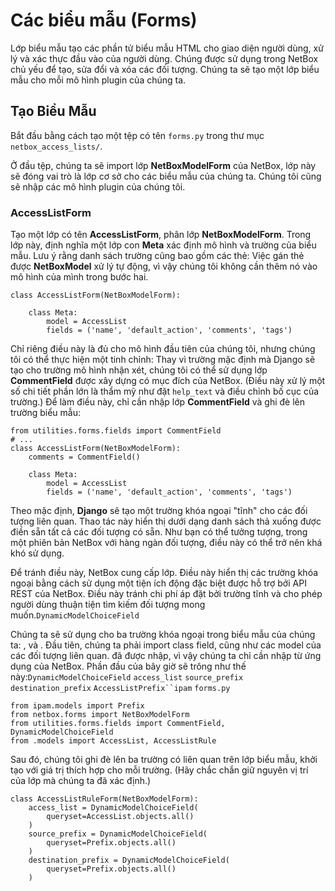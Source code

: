 # Các biểu mẫu (Forms)
Lớp biểu mẫu tạo các phần tử biểu mẫu HTML cho giao diện người dùng, xử lý và xác thực đầu vào của người dùng. Chúng được sử dụng trong NetBox chủ yếu để tạo, sửa đổi và xóa các đối tượng. Chúng ta sẽ tạo một lớp biểu mẫu cho mỗi mô hình plugin của chúng ta.

## Tạo Biểu Mẫu
Bắt đầu bằng cách tạo một tệp có tên `forms.py` trong thư mục `netbox_access_lists/`.

Ở đầu tệp, chúng ta sẽ import lớp **NetBoxModelForm** của NetBox, lớp này sẽ đóng vai trò là lớp cơ sở cho các biểu mẫu của chúng ta. Chúng tôi cũng sẽ nhập các mô hình plugin của chúng tôi.

### AccessListForm
Tạo một lớp có tên **AccessListForm**, phân lớp **NetBoxModelForm**. Trong lớp này, định nghĩa một lớp con **Meta** xác định mô hình và trường của biểu mẫu. Lưu ý rằng danh sách trường cũng bao gồm các thẻ: Việc gán thẻ được **NetBoxModel** xử lý tự động, vì vậy chúng tôi không cần thêm nó vào mô hình của mình trong bước hai.
```
class AccessListForm(NetBoxModelForm):

    class Meta:
        model = AccessList
        fields = ('name', 'default_action', 'comments', 'tags')
```
Chỉ riêng điều này là đủ cho mô hình đầu tiên của chúng tôi, nhưng chúng tôi có thể thực hiện một tinh chỉnh: Thay vì trường mặc định mà Django sẽ tạo cho trường mô hình nhận xét, chúng tôi có thể sử dụng lớp **CommentField** được xây dựng có mục đích của NetBox. (Điều này xử lý một số chi tiết phần lớn là thẩm mỹ như đặt `help_text` và điều chỉnh bố cục của trường.) Để làm điều này, chỉ cần nhập lớp **CommentField** và ghi đè lên trường biểu mẫu:
```
from utilities.forms.fields import CommentField
# ...
class AccessListForm(NetBoxModelForm):
    comments = CommentField()

    class Meta:
        model = AccessList
        fields = ('name', 'default_action', 'comments', 'tags')
```
Theo mặc định, **Django** sẽ tạo một trường khóa ngoại "tĩnh" cho các đối tượng liên quan. Thao tác này hiển thị dưới dạng danh sách thả xuống được điền sẵn tất cả các đối tượng có sẵn. Như bạn có thể tưởng tượng, trong một phiên bản NetBox với hàng ngàn đối tượng, điều này có thể trở nên khá khó sử dụng.

Để tránh điều này, NetBox cung cấp lớp. Điều này hiển thị các trường khóa ngoại bằng cách sử dụng một tiện ích động đặc biệt được hỗ trợ bởi API REST của NetBox. Điều này tránh chi phí áp đặt bởi trường tĩnh và cho phép người dùng thuận tiện tìm kiếm đối tượng mong muốn.`DynamicModelChoiceField`

Chúng ta sẽ sử dụng cho ba trường khóa ngoại trong biểu mẫu của chúng ta: , và . Đầu tiên, chúng ta phải import class field, cũng như các model của các đối tượng liên quan. đã được nhập, vì vậy chúng ta chỉ cần nhập từ ứng dụng của NetBox. Phần đầu của bây giờ sẽ trông như thế này:`DynamicModelChoiceField` `access_list` `source_prefix` `destination_prefix` `AccessListPrefix``ipam` `forms.py`

```
from ipam.models import Prefix
from netbox.forms import NetBoxModelForm
from utilities.forms.fields import CommentField, DynamicModelChoiceField
from .models import AccessList, AccessListRule
```
Sau đó, chúng tôi ghi đè lên ba trường có liên quan trên lớp biểu mẫu, khởi tạo với giá trị thích hợp cho mỗi trường. (Hãy chắc chắn giữ nguyên vị trí của lớp mà chúng ta đã xác định.)
```
class AccessListRuleForm(NetBoxModelForm):
    access_list = DynamicModelChoiceField(
        queryset=AccessList.objects.all()
    )
    source_prefix = DynamicModelChoiceField(
        queryset=Prefix.objects.all()
    )
    destination_prefix = DynamicModelChoiceField(
        queryset=Prefix.objects.all()
    )
```
